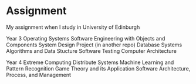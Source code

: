 # Assignment
My assignment when I study in University of Edinburgh

Year 3
Operating Systems
Software Engineering with Objects and Components
System Design Project (in another repo)
Database Systems
Algorithms and Data Stucture
Software Testing
Computer Architecture

Year 4 
Extreme Computing
Distribute Systems
Machine Learning and Pattern Recognition
Game Theory and its Application
Software Architecture, Process, and Management
